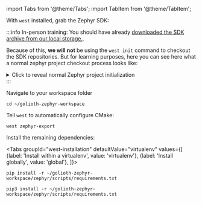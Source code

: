 import Tabs from '@theme/Tabs';
import TabItem from '@theme/TabItem';

With `west` installed, grab the Zephyr SDK:

:::info
In-person training: You should have already [downloaded the SDK archive from our local storage.](docs/zephyr-intro/sdk-local-download.md).

Because of this, **we will not** be using the `west init` command to checkout the SDK repositories. But for learning purposes, here you can see here what a normal zephyr project checkout process looks like:

<details><summary>Click to reveal normal Zephyr project initialization</summary>

```shell
cd ~
west init -m https://github.com/golioth/golioth-zephyr-sdk.git --mf west-zephyr.yml ~/golioth-zephyr-workspace
cd golioth-zephyr-workspace
west update
```

</details>
:::

Navigate to your workspace folder

```
cd ~/golioth-zephyr-workspace
```

Tell `west` to automatically configure CMake:

```
west zephyr-export
```

Install the remaining dependencies:

<Tabs
groupId="west-installation"
defaultValue="virtualenv"
values={[
{label: 'Install within a virtualenv', value: 'virtualenv'},
{label: 'Install globally', value: 'global'},
]}>
<TabItem value="virtualenv">

```
pip install -r ~/golioth-zephyr-workspace/zephyr/scripts/requirements.txt
```

</TabItem>
<TabItem value="global">

```
pip3 install -r ~/golioth-zephyr-workspace/zephyr/scripts/requirements.txt
```

</TabItem>
</Tabs>
